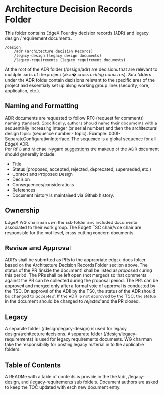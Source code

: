# Architecture Decision Records Folder
This folder contains EdgeX Foundry decision records (ADR) and legacy design / requirement documents.

    /design
        /adr (architecture decision Records)
        /legacy-design (legacy design documents)
        /legacy-requirements (legacy requirement documents)

At the root of the ADR folder (/design/adr) are decisions that are relevant to multiple parts of the project (aka � *cross cutting concerns*).  Sub folders under the ADR folder contain decisions relevant to the specific area of the project and essentially set up along working group lines (security, core, application, etc.).

## Naming and Formatting
ADR documents are requested to follow RFC (request for comments) naming standard.  Specifically, authors should name their documents with a sequentially increasing integer (or serial number) and then the architectural design topic:  (sequence number - topic).  Example:  0001-SeparateConfigurationInterface.  The sequence is a global sequence for all EdgeX ADR.  
Per RFC and Michael Nygard [suggestions](https://github.com/joelparkerhenderson/architecture_decision_record/blob/master/adr_template_by_michael_nygard.md) the makeup of the ADR document should generally include:

-	Title
-	Status (proposed, accepted, rejected, deprecated, superseded, etc.)
-	Context and Proposed Design
-	Decision
-	Consequences/considerations
-	References
-	Document history is maintained via Github history.

## Ownership
EdgeX WG chairman own the sub folder and included documents associated to their work group.  The EdgeX TSC chair/vice chair are responsible for the root level, cross cutting concern documents.

## Review and Approval

ADR’s shall be submitted as PRs to the appropriate edgex-docs folder based on the Architecture Decision Records Folder section above.  The status of the PR (inside the document) shall be listed as *proposed* during this period.  The PRs shall be left open (not merged) so that comments against the PR can be collected during the proposal period.  The PRs can be approved and merged only after a formal vote of approval is conducted by the TSC.  On approval of the ADR by the TSC, the status of the ADR should be changed to *accepted*.  If the ADR is not approved by the TSC, the status in the document should be changed to *rejected* and the PR closed.

## Legacy
A separate folder (/design/legacy-design) is used for legacy design/architecture decisions.
A separate folder (/design/legacy-requirements) is used for legacy requirements documents.
WG chairman take the responsibility for posting legacy material in to the applicable folders.

## Table of Contents
A READMe with a table of contents is provide in the the /adr, /legacy-design, and /legacy-requirements sub folders.  Document authors are asked to keep the TOC updated with each new document entry.